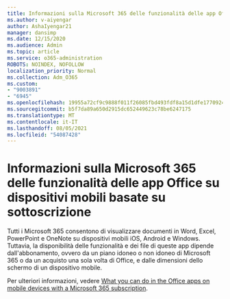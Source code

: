 ```yaml
---
title: Informazioni sulla Microsoft 365 delle funzionalità delle app Office su dispositivi mobili basate su sottoscrizione
ms.author: v-aiyengar
author: AshaIyengar21
manager: dansimp
ms.date: 12/15/2020
ms.audience: Admin
ms.topic: article
ms.service: o365-administration
ROBOTS: NOINDEX, NOFOLLOW
localization_priority: Normal
ms.collection: Adm_O365
ms.custom:
- "9003891"
- "6945"
ms.openlocfilehash: 19955a72cf9c9888f011f26085fbd493fdf8a15d1dfe17709244497f52be02d7
ms.sourcegitcommit: b5f7da89a650d2915dc652449623c78be6247175
ms.translationtype: MT
ms.contentlocale: it-IT
ms.lasthandoff: 08/05/2021
ms.locfileid: "54087428"
---
```

# <a name="learn-about-microsoft-365-subscriptionbased-availability-of-office-apps-features-on-mobile-devices"></a>Informazioni sulla Microsoft 365 delle funzionalità delle app Office su dispositivi mobili basate su sottoscrizione

Tutti i Microsoft 365 consentono di visualizzare documenti in Word, Excel, PowerPoint e OneNote su dispositivi mobili iOS, Android e Windows. Tuttavia, la disponibilità delle funzionalità e dei file di queste app dipende dall'abbonamento, ovvero da un piano idoneo o non idoneo di Microsoft 365 o da un acquisto una sola volta di Office, e dalle dimensioni dello schermo di un dispositivo mobile.

Per ulteriori informazioni, vedere [What you can do in the Office apps on mobile devices with a Microsoft 365 subscription](https://go.microsoft.com/fwlink/?linkid=2135575). 